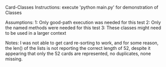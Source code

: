 Card-Classes
 Instructions:
  execute 'python main.py' for demonstration of Classes

 Assumptions:
  1: Only good-path execution was needed for this test
  2: Only the named methods were needed for this test
  3: These classes might need to be used in a larger context

 Notes:
  I was not able to get card re-sorting to work, and for some reason, the len() of the lists is not reporting the correct length of 52, despite it appearing that only the 52 cards are represented, no duplicates, none missing.
